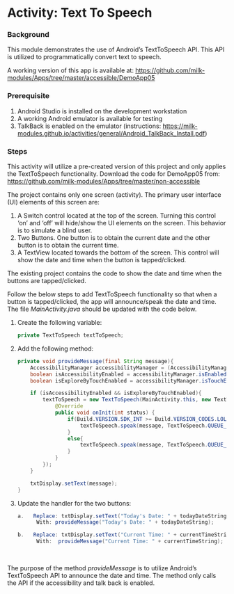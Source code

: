 # Activity: Text To Speech

### Background

This module demonstrates the use of Android’s TextToSpeech API. This API is utilized to programmatically convert text to speech.

A working version of this app is available at: https://github.com/milk-modules/Apps/tree/master/accessible/DemoApp05

### Prerequisite

1. Android Studio is installed on the development workstation
2. A working Android emulator is available for testing
3. TalkBack is enabled on the emulator (instructions: https://milk-modules.github.io/activities/general/Android_TalkBack_Install.pdf)

### Steps

This activity will utilize a pre-created version of this project and only applies the TextToSpeech functionality. Download the code for DemoApp05 from: https://github.com/milk-modules/Apps/tree/master/non-accessible

The project contains only one screen (activity). The primary user interface (UI) elements of this screen are:

1.	A Switch control located at the top of the screen. Turning this control ‘on’ and ‘off’ will hide/show the UI elements on the screen. This behavior is to simulate a blind user.
2.	Two Buttons. One button is to obtain the current date and the other button is to obtain the current time.
3.	A TextView located towards the bottom of the screen. This control will show the date and time when the button is tapped/clicked.

The existing project contains the code to show the date and time when the buttons are tapped/clicked.

Follow the below steps to add TextToSpeech functionality so that when a button is tapped/clicked, the app will announce/speak the date and time. The file *MainActivity.java* should be updated with the code below.


1. Create the following variable:

   ```java
   private TextToSpeech textToSpeech;
   ```

2. Add the following method:

   ```java
   private void provideMessage(final String message){
       AccessibilityManager accessibilityManager = (AccessibilityManager) getSystemService(ACCESSIBILITY_SERVICE);
       boolean isAccessibilityEnabled = accessibilityManager.isEnabled();
       boolean isExploreByTouchEnabled = accessibilityManager.isTouchExplorationEnabled();

       if (isAccessibilityEnabled && isExploreByTouchEnabled){
           textToSpeech = new TextToSpeech(MainActivity.this, new TextToSpeech.OnInitListener() {
               @Override
               public void onInit(int status) {
                   if(Build.VERSION.SDK_INT >= Build.VERSION_CODES.LOLLIPOP){
                       textToSpeech.speak(message, TextToSpeech.QUEUE_FLUSH, null, null);
                   }
                   else{
                       textToSpeech.speak(message, TextToSpeech.QUEUE_FLUSH, null);
                   }
               }
           });
       }

       txtDisplay.setText(message);
   }
   ```

3. Update the handler for the two buttons:

   ```java
   a.	Replace: txtDisplay.setText("Today's Date: " + todayDateString);
         With: provideMessage("Today's Date: " + todayDateString);

   b.	Replace: txtDisplay.setText("Current Time: " + currentTimeString);
         With:	provideMessage("Current Time: " + currentTimeString);
   ```

   ​

The purpose of the method *provideMessage* is to utilize Android’s TextToSpeech API to announce the date and time. The method only calls the API if the accessibility and talk back is enabled.  
